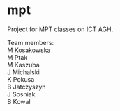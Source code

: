 # mpt  
Project for MPT classes on ICT AGH.

Team members:  
M Kosakowska  
M Ptak  
M Kaszuba  
J Michalski  
K Pokusa  
B Jatczyszyn  
J Sosniak  
B Kowal  

